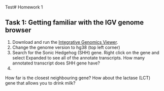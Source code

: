 Test# Homework 1

## Task 1: Getting familiar with the IGV genome browser

 1. Download and run the [Integrative Genomics Viewer](http://software.broadinstitute.org/software/igv/).
 2. Change the genome version to hg38 (top left corner)
 3. Search for the Sonic Hedgehog (SHH) gene. Right click on the gene and select Expanded to see all of the annotate transcripts. How many annotated transcript does SHH gene have?
 4. 
How far is the closest neighbouring gene?
How about the lactase (LCT) gene that allows you to drink milk?

<!--stackedit_data:
eyJoaXN0b3J5IjpbODc4NTg2NzY0XX0=
-->